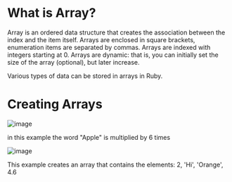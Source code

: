 # What is Array?

Array is an ordered data structure that creates
the association between the index and the item itself.
Arrays are enclosed in square brackets, enumeration
items are separated by commas. Arrays are indexed with integers starting at 0.
Arrays are dynamic: that is, you can initially set
the size of the array (optional), but later
increase.


Various types of data can be stored in arrays in Ruby.

# Creating Arrays

![image](https://user-images.githubusercontent.com/70141250/126281862-c6cd212f-3eac-4b4d-8dac-40375111541b.png)

in this example the word "Apple" is multiplied by 6 times

![image](https://user-images.githubusercontent.com/70141250/126282143-dc4b693d-52c4-4a7f-8f7a-d23114d583ed.png)

This example creates an array that contains the elements: 2, 'Hi', 'Orange', 4.6
